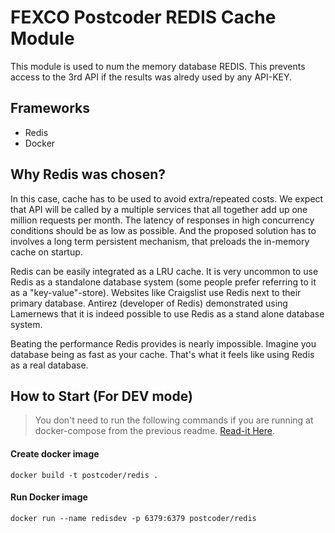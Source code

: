 # FEXCO Postcoder REDIS Cache Module

This module is used to num the memory database REDIS. This prevents access to the 3rd API if the results was alredy used by any API-KEY.


## Frameworks

- Redis
- Docker


## Why Redis was chosen?

In this case, cache has to be used to avoid extra/repeated costs. We expect that API will be called by a multiple services that all together add up one million requests per month. The latency of responses in high concurrency conditions should be as low as possible. And the proposed solution has to involves a long term persistent mechanism, that preloads the in-memory cache on startup.

Redis can be easily integrated as a LRU cache. It is very uncommon to use Redis as a standalone database system (some people prefer referring to it as a "key-value"-store). Websites like Craigslist use Redis next to their primary database. Antirez (developer of Redis) demonstrated using Lamernews that it is indeed possible to use Redis as a stand alone database system. 

Beating the performance Redis provides is nearly impossible. Imagine you database being as fast as your cache. That's what it feels like using Redis as a real database.

## How to Start (For DEV mode)

> You don't need to run the following commands if you are running at docker-compose from the previous readme. [Read-it Here](../#Building-API-Image).

#### Create docker image

	docker build -t postcoder/redis .
	
#### Run Docker image

	docker run --name redisdev -p 6379:6379 postcoder/redis